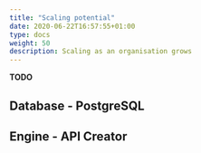 ```yaml
---
title: "Scaling potential"
date: 2020-06-22T16:57:55+01:00
type: docs
weight: 50
description: Scaling as an organisation grows
---
```

**TODO**

## Database - PostgreSQL

## Engine - API Creator